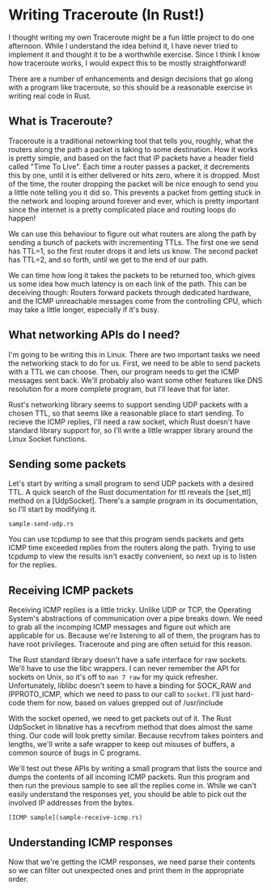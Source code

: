 Writing Traceroute (In Rust!)
=============================

I thought writing my own Traceroute might be a fun little project to do one
afternoon.  While I understand the idea behind it, I have never tried to
implement it and thought it to be a worthwhile exercise.  Since I think I know
how traceroute works, I would expect this to be mostly straightforward!

There are a number of enhancements and design decisions that go along with a
program like traceroute, so this should be a reasonable exercise in writing
real code in Rust.


What is Traceroute?
-------------------

Traceroute is a traditional netowrking tool that tells you, roughly, what the
routers along the path a packet is taking to some destination.  How it works
is pretty simple, and based on the fact that IP packets have a header field
called "Time To Live".  Each time a router passes a packet, it decrements this
by one, until it is either delivered or hits zero, where it is dropped.  Most
of the time, the router dropping the packet will be nice enough to send you a
little note telling you it did so.  This prevents a packet from getting stuck
in the network and looping around forever and ever, which is pretty important
since the internet is a pretty complicated place and routing loops do happen!

We can use this behaviour to figure out what routers are along the path by
sending a bunch of packets with incrementing TTLs.  The first one we send
has TTL=1, so the first router drops it and lets us know.  The second packet
has TTL=2, and so forth, until we get to the end of our path.

We can time how long it takes the packets to be returned too, which gives us
some idea how much latency is on each link of the path.  This can be deceiving
though: Routers forward packets through dedicated hardware, and the ICMP
unreachable messages come from the controlling CPU, which may take a little
longer, especially if it's busy.


What networking APIs do I need?
-------------------------------

I'm going to be writing this in Linux.  There are two important tasks we need
the networking stack to do for us.  First, we need to be able to send packets
with a TTL we can choose.  Then, our program needs to get the ICMP messages
sent back.  We'll probably also want some other features like DNS resolution
for a more complete program, but I'll leave that for later.

Rust's networking library seems to support sending UDP packets with a chosen
TTL, so that seems like a reasonable place to start sending.  To recieve the
ICMP replies, I'll need a raw socket, which Rust doesn't have standard library
support for, so I'll write a little wrapper library around the Linux Socket
functions.


Sending some packets
--------------------

Let's start by writing a small program to send UDP packets with a desired TTL.
A quick search of the Rust documentation for ttl reveals the [set_ttl] method
on a [UdpSocket].  There's a sample program in its documentation, so I'll
start by modifying it.

	sample-send-udp.rs

You can use tcpdump to see that this program sends packets and gets ICMP time
exceeded replies from the routers along the path.  Trying to use tcpdump to
view the results isn't exactly convenient, so next up is to listen for the
replies.


Receiving ICMP packets
----------------------

Receiving ICMP replies is a little tricky.  Unlike UDP or TCP, the Operating
System's abstractions of communication over a pipe breaks down.  We need to
grab all the incomping ICMP messages and figure out which are applicable for
us.  Because we're listening to all of them, the program has to have root
privileges. Traceroute and ping are often setuid for this reason.

The Rust standard library doesn't have a safe interface for raw sockets.  We'll
have to use the libc wrappers.  I can never remember the API for sockets on
Unix, so it's off to `man 7 raw` for my quick refresher.  Unfortunately,
liblibc doesn't seem to have a binding for SOCK_RAW and IPPROTO_ICMP, which we
need to pass to our call to `socket`.  I'll just hard-code them for now, based
on values grepped out of /usr/include

With the socket opened, we need to get packets out of it.  The Rust UdpSocket
in libnative has a recvfrom method that does almost the same thing.  Our code
will look pretty similar.  Because recvfrom takes pointers and lengths, we'll
write a safe wrapper to keep out misuses of buffers, a common source of bugs in
C programs.

We'll test out these APIs by writing a small program that lists the source and
dumps the contents of all incoming ICMP packets.  Run this program and then
run the previous sample to see all the replies come in.  While we can't easily
understand the responses yet, you should be able to pick out the involved IP
addresses from the bytes.

	[ICMP sample](sample-receive-icmp.rs)


Understanding ICMP responses
----------------------------

Now that we're getting the ICMP responses, we need parse their contents so we
can filter out unexpected ones and print them in the appropriate order. 
